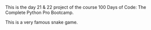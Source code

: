 This is the day 21 & 22 project of the course 100 Days of Code: The Complete Python Pro Bootcamp.

This is a very famous snake game.
